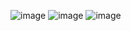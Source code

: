 ![image](https://github.com/user-attachments/assets/d5486e4c-79ab-4b00-969b-32c710603dbf)
![image](https://github.com/user-attachments/assets/e9f8883d-6fd5-4bcb-913c-2eab4c91dec4)
![image](https://github.com/user-attachments/assets/71f5fada-d56e-418b-88d6-4ff3433ff212)
